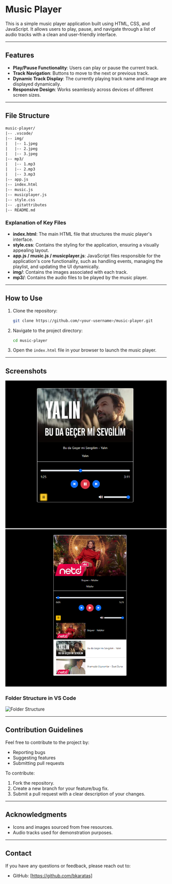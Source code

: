 # Music Player

This is a simple music player application built using HTML, CSS, and JavaScript. It allows users to play, pause, and navigate through a list of audio tracks with a clean and user-friendly interface.

---

## Features

- **Play/Pause Functionality**: Users can play or pause the current track.
- **Track Navigation**: Buttons to move to the next or previous track.
- **Dynamic Track Display**: The currently playing track name and image are displayed dynamically.
- **Responsive Design**: Works seamlessly across devices of different screen sizes.

---

## File Structure

```
music-player/
|-- .vscode/
|-- img/
|   |-- 1.jpeg
|   |-- 2.jpeg
|   |-- 3.jpeg
|-- mp3/
|   |-- 1.mp3
|   |-- 2.mp3
|   |-- 3.mp3
|-- app.js
|-- index.html
|-- music.js
|-- musicplayer.js
|-- style.css
|-- .gitattributes
|-- README.md
```

### Explanation of Key Files

- **index.html**: The main HTML file that structures the music player's interface.
- **style.css**: Contains the styling for the application, ensuring a visually appealing layout.
- **app.js / music.js / musicplayer.js**: JavaScript files responsible for the application's core functionality, such as handling events, managing the playlist, and updating the UI dynamically.
- **img/**: Contains the images associated with each track.
- **mp3/**: Contains the audio files to be played by the music player.

---

## How to Use

1. Clone the repository:
   ```bash
   git clone https://github.com/<your-username>/music-player.git
   ```

2. Navigate to the project directory:
   ```bash
   cd music-player
   ```

3. Open the `index.html` file in your browser to launch the music player.

---

## Screenshots
![alt text](image.png)
![alt text](image-1.png)


### Folder Structure in VS Code
![Folder Structure](<add-screenshot-url>)

---

## Contribution Guidelines

Feel free to contribute to the project by:

- Reporting bugs
- Suggesting features
- Submitting pull requests

To contribute:
1. Fork the repository.
2. Create a new branch for your feature/bug fix.
3. Submit a pull request with a clear description of your changes.



---

## Acknowledgments

- Icons and images sourced from free resources.
- Audio tracks used for demonstration purposes.

---

## Contact

If you have any questions or feedback, please reach out to:
- GitHub: [https://github.com/bkaratas]

